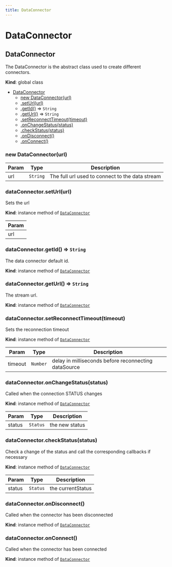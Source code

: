 ```yaml
---
title: DataConnector
---
```


# DataConnector

<a name="DataConnector"></a>

## DataConnector
The DataConnector is the abstract class used to create different connectors.

**Kind**: global class  

* [DataConnector](#DataConnector)
    * [new DataConnector(url)](#new_DataConnector_new)
    * [.setUrl(url)](#DataConnector+setUrl)
    * [.getId()](#DataConnector+getId) ⇒ <code>String</code>
    * [.getUrl()](#DataConnector+getUrl) ⇒ <code>String</code>
    * [.setReconnectTimeout(timeout)](#DataConnector+setReconnectTimeout)
    * [.onChangeStatus(status)](#DataConnector+onChangeStatus)
    * [.checkStatus(status)](#DataConnector+checkStatus)
    * [.onDisconnect()](#DataConnector+onDisconnect)
    * [.onConnect()](#DataConnector+onConnect)

<a name="new_DataConnector_new"></a>

### new DataConnector(url)

| Param | Type | Description |
| --- | --- | --- |
| url | <code>String</code> | The full url used to connect to the data stream |

<a name="DataConnector+setUrl"></a>

### dataConnector.setUrl(url)
Sets the url

**Kind**: instance method of [<code>DataConnector</code>](#DataConnector)  

| Param |
| --- |
| url | 

<a name="DataConnector+getId"></a>

### dataConnector.getId() ⇒ <code>String</code>
The data connector default id.

**Kind**: instance method of [<code>DataConnector</code>](#DataConnector)  
<a name="DataConnector+getUrl"></a>

### dataConnector.getUrl() ⇒ <code>String</code>
The stream url.

**Kind**: instance method of [<code>DataConnector</code>](#DataConnector)  
<a name="DataConnector+setReconnectTimeout"></a>

### dataConnector.setReconnectTimeout(timeout)
Sets the reconnection timeout

**Kind**: instance method of [<code>DataConnector</code>](#DataConnector)  

| Param | Type | Description |
| --- | --- | --- |
| timeout | <code>Number</code> | delay in milliseconds before reconnecting dataSource |

<a name="DataConnector+onChangeStatus"></a>

### dataConnector.onChangeStatus(status)
Called when the connection STATUS changes

**Kind**: instance method of [<code>DataConnector</code>](#DataConnector)  

| Param | Type | Description |
| --- | --- | --- |
| status | <code>Status</code> | the new status |

<a name="DataConnector+checkStatus"></a>

### dataConnector.checkStatus(status)
Check a change of the status and call the corresponding callbacks if necessary

**Kind**: instance method of [<code>DataConnector</code>](#DataConnector)  

| Param | Type | Description |
| --- | --- | --- |
| status | <code>Status</code> | the currentStatus |

<a name="DataConnector+onDisconnect"></a>

### dataConnector.onDisconnect()
Called when the connector has been disconnected

**Kind**: instance method of [<code>DataConnector</code>](#DataConnector)  
<a name="DataConnector+onConnect"></a>

### dataConnector.onConnect()
Called when the connector has been connected

**Kind**: instance method of [<code>DataConnector</code>](#DataConnector)  
